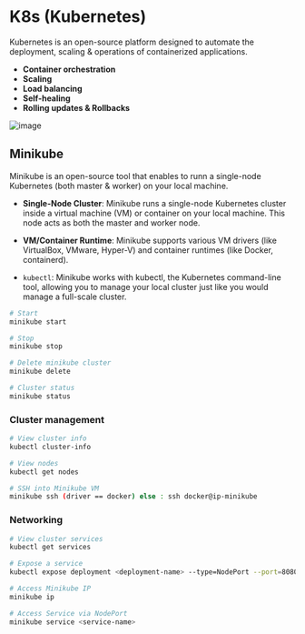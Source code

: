 # K8s (Kubernetes)
Kubernetes is an open-source platform designed to automate the deployment, scaling & operations of containerized applications.
- **Container orchestration**
- **Scaling**
- **Load balancing**
- **Self-healing**
- **Rolling updates & Rollbacks**
  
![image](https://github.com/user-attachments/assets/538b4dad-bd23-4c9b-b377-3a825bc99095)

## Minikube
Minikube is an open-source tool that enables to runn a single-node Kubernetes (both master & worker) on your local machine.

- **Single-Node Cluster**: Minikube runs a single-node Kubernetes cluster inside a virtual machine (VM) or container on your local machine. This node acts as both the master and worker node.
  
- **VM/Container Runtime**: Minikube supports various VM drivers (like VirtualBox, VMware, Hyper-V) and container runtimes (like Docker, containerd).
  
- `kubectl`: Minikube works with kubectl, the Kubernetes command-line tool, allowing you to manage your local cluster just like you would manage a full-scale cluster.

```sh
# Start
minikube start

# Stop
minikube stop

# Delete minikube cluster
minikube delete

# Cluster status
minikube status
```
### Cluster management 

```sh
# View cluster info
kubectl cluster-info

# View nodes
kubectl get nodes

# SSH into Minikube VM
minikube ssh (driver == docker) else : ssh docker@ip-minikube
```

### Networking
```sh
# View cluster services
kubectl get services

# Expose a service
kubectl expose deployment <deployment-name> --type=NodePort --port=8080

# Access Minikube IP
minikube ip

# Access Service via NodePort
minikube service <service-name>
```
